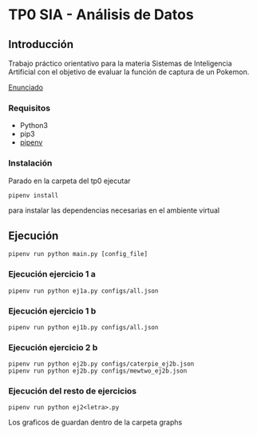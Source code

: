 
# TP0 SIA - Análisis de Datos

## Introducción

Trabajo práctico orientativo para la materia Sistemas de Inteligencia Artificial con el
objetivo de evaluar la función de captura de un Pokemon.

[Enunciado](docs/SIA_TP0.pdf)

### Requisitos

- Python3
- pip3
- [pipenv](https://pypi.org/project/pipenv/)

### Instalación

Parado en la carpeta del tp0 ejecutar

```sh
pipenv install
```

para instalar las dependencias necesarias en el ambiente virtual

## Ejecución

```
pipenv run python main.py [config_file]
```

### Ejecución ejercicio 1 a 

```
pipenv run python ej1a.py configs/all.json
```

### Ejecución ejercicio 1 b 

```
pipenv run python ej1b.py configs/all.json
```

### Ejecución ejercicio 2 b 

```
pipenv run python ej2b.py configs/caterpie_ej2b.json
pipenv run python ej2b.py configs/mewtwo_ej2b.json
```

### Ejecución del resto de ejercicios

```
pipenv run python ej2<letra>.py
```

Los graficos de guardan dentro de la carpeta graphs
